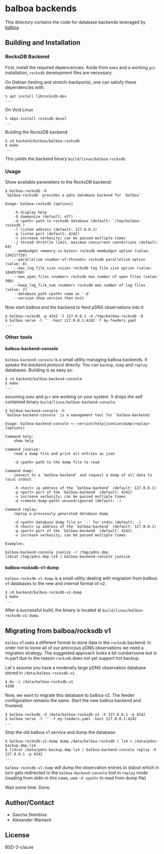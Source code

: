 # balboa backends

This directory contains the code for database backends leveraged by
[balboa](https://www.github.colm/DCSO/balboa)

## Building and Installation

### RocksDB Backend

First, install the required depencencies. Aside from `make` and a working `gcc`
installation, `rocksdb` development files are necessary.

On Debian (testing and stretch-backports), one can satisfy these dependencies
with:

```text
% apt install librocksdb-dev
...
```

On Void Linux

```text
% xbps-install rocksdb-devel
...
```

Building the RocksDB backend:

```text
$ cd backend/balboa/balboa-rocksdb
$ make
...
```

This yields the backend binary `build/linux/balboa-rocksdb`.

### Usage

Show available parameters to the RocksDB backend:

```text
$ balboa-rocksdb -h
`balboa-rocksdb` provides a pdns database backend for `balboa`

Usage: balboa-rocksdb [options]

    -h display help
    -D daemonize (default: off)
    -d <path> path to rocksdb database (default: `/tmp/balboa-rocksdb`)
    -l listen address (default: 127.0.0.1)
    -p listen port (default: 4242)
    -v increase verbosity; can be passed multiple times
    -j thread throttle limit, maximum concurrent connections (default: 64)
    --membudget <memory-in-bytes> rocksdb membudget option (value: 134217728)
    --parallelism <number-of-threads> rocksdb parallelism option (value: 8)
    --max_log_file_size <size> rocksdb log file size option (value: 10485760)
    --max_open_files <number> rocksdb max number of open files (value: 300)
    --keep_log_file_num <number> rocksdb max number of log files (value: 2)
    --database_path <path> same as `-d`
    --version show version then exit
```

Now start *balboa* and the backend to feed pDNS observations into it:

```text
$ balboa-rocksdb -p 4242 -l 127.0.0.1 -d /tmp/balboa-rocksdb -D
$ balboa serve -l '' -host 127.0.0.1:4242 -f my-feeders.yaml
...
```

### Other tools

#### balboa-backend-console

`balboa-backend-console` is a small utility managing balboa backends. It speaks
the *backend protocol* directly. You can `backup`, `dump` and `replay`
databases. Building is as easy as:

```text
$ cd backend/balboa-backend-console
$ make
...
```

assuming `make` and `gcc` are working on your system. It drops the self
contained binary `build/linux/balboa-backend-console`.

```text
$ balboa-backend-console -h
`balboa-backend-console` is a management tool for `balboa-backends`

Usage: balboa-backend-console <--version|help|jsonize|dump|replay> [options]

Command help:
    show help

Command jsonize:
    read a dump file and print all entries as json

    -d <path> path to the dump file to read

Command dump:
    connect to a `balboa-backend` and request a dump of all data to local stdout

    -h <host> ip address of the `balboa-backend` (default: 127.0.0.1)
    -p <port> port of the `balboa-backend` (default: 4242)
    -v increase verbosity; can be passed multiple times
    -d <remote-dump-path> unused/ignored (default: -)

Command replay:
    replay a previously generated database dump

    -d <path> database dump file or `-` for stdin (default: -)
    -h <host> ip address of the `balboa-backend` (default: 127.0.0.1)
    -p <port> port of the `balboa-backend` (default: 4242)
    -v increase verbosity; can be passed multiple times

Examples:

balboa-backend-console jsonize -r /tmp/pdns.dmp
lz4cat /tmp/pdns.dmp.lz4 | balboa-backend-console jsonize
```

#### balboa-rocksdb-v1-dump

`balboa-rocksdb-v1-dump` is a small utility dealing with migration from
*balboa* v1 databases to the new and internal format of v2.

```
$ cd backend/balboa-rocksdb-v1-dump
$ make
...
```

After a successful build, the binary is located at
`build/linux/balboa-rocksdb-v1-dump`.

## Migrating from balboa/rocksdb v1

`balboa` v1 uses a different format to store data in the `rocksdb` backend. In
order not to loose all of our precicous pDNS observations we need a migration
strategy. The suggested approach looks a bit cumbersome but is in part due to
the reason `rocksdb` does not yet support hot backup.

Let's assume you have a moderatly large pDNS observation database stored in
`/data/balboa-rocksdb-v1`.

```text
$ du -s /data/balboa-rocksdb-v1
42GB
```

Now, we want to migrate this database to balboa v2. The feeder configuration
remains the same. Start the new balboa backend and frontend.

```text
$ balboa-rocksdb -d /data/balboa-rocksdb-v2 -h 127.0.0.1 -p 4242
$ balboa serve -l '' -f my-feeders.yaml -host 127.0.0.1:4242
...
```

Stop the old balboa v1 service and dump the database:

```text
$ balboa-rocksdb-v1-dump dump /data/balboa-rocksdb | lz4 > /data/pdns-backup.dmp.lz4
$ lz4cat /data/pdns-backup.dmp.lz4 | balboa-backend-console replay -h 127.0.0.1 -p 4242
...
```

`balboa-rocksdb-v1-dump` will dump the observation entries to stdout which in
turn gets redirected to the `balboa-backend-console` tool in `replay` mode
(reading from stdin in this case, use `-d <path>` to read from dump file)

Wait some time. Done.

## Author/Contact

- Sascha Steinbiss
- Alexander Wamack

## License

BSD-3-clause
